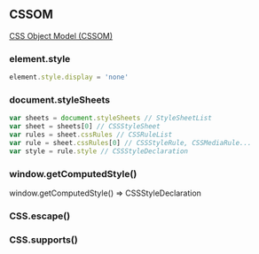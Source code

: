 ## CSSOM

[CSS Object Model (CSSOM)](https://drafts.csswg.org/cssom/)

### element.style

```js
element.style.display = 'none'
```

### document.styleSheets

```js
var sheets = document.styleSheets // StyleSheetList
var sheet = sheets[0] // CSSStyleSheet
var rules = sheet.cssRules // CSSRuleList
var rule = sheet.cssRules[0] // CSSStyleRule, CSSMediaRule...
var style = rule.style // CSSStyleDeclaration
```


### window.getComputedStyle()

window.getComputedStyle() => CSSStyleDeclaration


### CSS.escape()



### CSS.supports()


